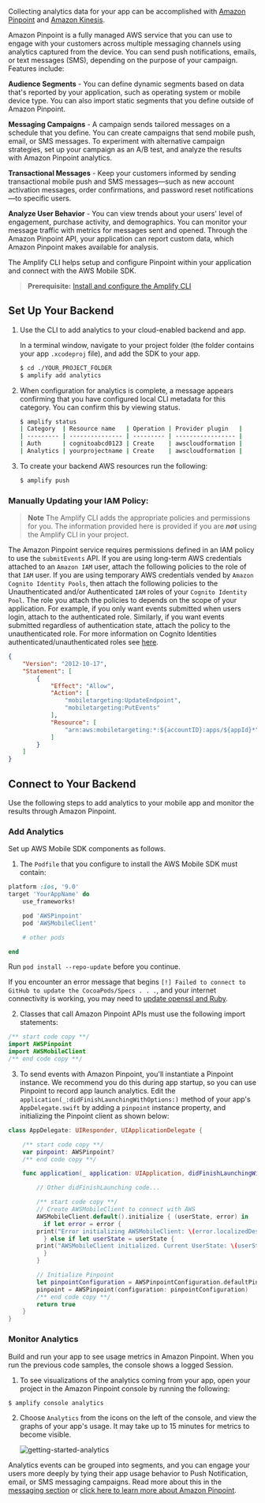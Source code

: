Collecting analytics data for your app can be accomplished with [Amazon Pinpoint](#using-amazon-pinpoint) and [Amazon Kinesis](#using-amazon-kinesis).

Amazon Pinpoint is a fully managed AWS service that you can use to engage with your customers across multiple messaging channels using analytics captured from the device. You can send push notifications, emails, or text messages (SMS), depending on the purpose of your campaign. Features include:

**Audience Segments** - You can define dynamic segments based on data that's reported by your application, such as operating system or mobile device type. You can also import static segments that you define outside of Amazon Pinpoint.

**Messaging Campaigns** - A campaign sends tailored messages on a schedule that you define. You can create campaigns that send mobile push, email, or SMS messages. To experiment with alternative campaign strategies, set up your campaign as an A/B test, and analyze the results with Amazon Pinpoint analytics.

**Transactional Messages** - Keep your customers informed by sending transactional mobile push and SMS messages—such as new account activation messages, order confirmations, and password reset notifications—to specific users.

**Analyze User Behavior** - You can view trends about your users' level of engagement, purchase activity, and demographics. You can monitor your message traffic with metrics for messages sent and opened. Through the Amazon Pinpoint API, your application can report custom data, which Amazon Pinpoint makes available for analysis.

The Amplify CLI helps setup and configure Pinpoint within your application and connect with the AWS Mobile SDK.

 > **Prerequisite:** [Install and configure the Amplify CLI](/cli/start/install)

## Set Up Your Backend

1. Use the CLI to add analytics to your cloud-enabled backend and app.

    In a terminal window, navigate to your project folder (the folder contains your app `.xcodeproj` file), and add the SDK to your app.

    ```bash
    $ cd ./YOUR_PROJECT_FOLDER
    $ amplify add analytics
    ```

2. When configuration for analytics is complete, a message appears confirming that you have configured local CLI metadata for this category. You can confirm this by viewing status.

    ```bash
    $ amplify status
    | Category  | Resource name   | Operation | Provider plugin   |
    | --------- | --------------- | --------- | ----------------- |
    | Auth      | cognitoabcd0123 | Create    | awscloudformation |
    | Analytics | yourprojectname | Create    | awscloudformation |
    ```

3. To create your backend AWS resources run the following:

    ```bash
    $ amplify push
    ```

### Manually Updating your IAM Policy:

> **Note** The Amplify CLI adds the appropriate policies and permissions for you. The information provided here is provided if you are ***not*** using the Amplify CLI in your project.

The Amazon Pinpoint service requires permissions defined in an IAM policy to use the `submitEvents` API. If you are using long-term AWS credentials attached to an `Amazon IAM` user, attach the following policies to the role of that `IAM` user. If you are using temporary AWS credentials vended by `Amazon Cognito Identity Pools`, then attach the following policies to the Unauthenticated and/or Authenticated `IAM` roles of your `Cognito Identity Pool`. The role you attach the policies to depends on the scope of your application. For example, if you only want events submitted when users login, attach to the authenticated role. Similarly, if you want events submitted regardless of authentication state, attach the policy to the unauthenticated role. For more information on Cognito Identities authenticated/unauthenticated roles see <a href="https://docs.aws.amazon.com/cognito/latest/developerguide/identity-pools.html" target="_blank">here</a>.

```json
{
    "Version": "2012-10-17",
    "Statement": [
        {
            "Effect": "Allow",
            "Action": [
                "mobiletargeting:UpdateEndpoint",
                "mobiletargeting:PutEvents"
            ],
            "Resource": [
                "arn:aws:mobiletargeting:*:${accountID}:apps/${appId}*"
            ]
        }
    ]
}
```

## Connect to Your Backend

Use the following steps to add analytics to your mobile app and monitor the results through Amazon Pinpoint.

### Add Analytics

Set up AWS Mobile SDK components as follows.

1. The `Podfile` that you configure to install the AWS Mobile SDK must contain:

```ruby
platform :ios, '9.0'
target 'YourAppName' do
    use_frameworks!

    pod 'AWSPinpoint'
    pod 'AWSMobileClient'

    # other pods

end
```

Run `pod install --repo-update` before you continue.

If you encounter an error message that begins `[!] Failed to connect to GitHub to update the CocoaPods/Specs . . .`, and your internet connectivity is working, you may need to [update openssl and Ruby](https://stackoverflow.com/questions/38993527/cocoapods-failed-to-connect-to-github-to-update-the-cocoapods-specs-specs-repo/48962041#48962041).

2. Classes that call Amazon Pinpoint APIs must use the following import statements:

```swift
/** start code copy **/
import AWSPinpoint
import AWSMobileClient
/** end code copy **/
```

3. To send events with Amazon Pinpoint, you'll instantiate a Pinpoint instance. We recommend you do this during app startup, so you can use Pinpoint to record app launch analytics. Edit the `application(_:didFinishLaunchingWithOptions:)` method of your app's `AppDelegate.swift` by adding a `pinpoint` instance property, and initializing the Pinpoint client as shown below:

```swift
class AppDelegate: UIResponder, UIApplicationDelegate {

    /** start code copy **/
    var pinpoint: AWSPinpoint?
    /** end code copy **/

    func application(_ application: UIApplication, didFinishLaunchingWithOptions launchOptions: [UIApplicationLaunchOptionsKey: Any]?) -> Bool {

        // Other didFinishLaunching code...

        /** start code copy **/
        // Create AWSMobileClient to connect with AWS
        AWSMobileClient.default().initialize { (userState, error) in
          if let error = error {
	    print("Error initializing AWSMobileClient: \(error.localizedDescription)")
          } else if let userState = userState {
	    print("AWSMobileClient initialized. Current UserState: \(userState.rawValue)")
          }
        }

        // Initialize Pinpoint
        let pinpointConfiguration = AWSPinpointConfiguration.defaultPinpointConfiguration(launchOptions: launchOptions)
        pinpoint = AWSPinpoint(configuration: pinpointConfiguration)
        /** end code copy **/
        return true
    }
}
```

### Monitor Analytics

Build and run your app to see usage metrics in Amazon Pinpoint. When you run the previous code samples, the console shows a logged Session.

1. To see visualizations of the analytics coming from your app, open your project in the Amazon Pinpoint console by running the following:

```bash
$ amplify console analytics
```

2. Choose `Analytics` from the icons on the left of the console, and view the graphs of your app's usage. It may take up to 15 minutes for metrics to become visible.

    ![getting-started-analytics](~/images/getting-started-analytics.png)

Analytics events can be grouped into segments, and you can engage your users more deeply by tying their app usage behavior to Push Notification, email, or SMS messaging campaigns. Read more about this in the [messaging section](/sdk/push-notifications/messaging-campaign?platform=ios) or [click here to learn more about Amazon Pinpoint](http://docs.aws.amazon.com/pinpoint/latest/developerguide/welcome.html).
